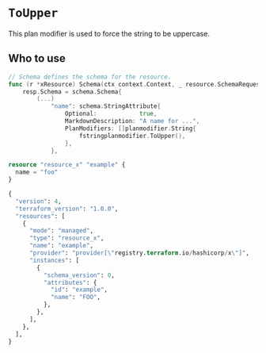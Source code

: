 # `ToUpper`

This plan modifier is used to force the string to be uppercase.

## Who to use

```go
// Schema defines the schema for the resource.
func (r *xResource) Schema(ctx context.Context, _ resource.SchemaRequest, resp *resource.SchemaResponse) {
    resp.Schema = schema.Schema{
        (...)
            "name": schema.StringAttribute{
                Optional:            true,
                MarkdownDescription: "A name for ...",
                PlanModifiers: []planmodifier.String{
                    fstringplanmodifier.ToUpper(),
                },
            },
```

```tf title="main.tf"
resource "resource_x" "example" {
  name = "foo"
}
```

```tf title="terraform.tfstate"
{
  "version": 4,
  "terraform_version": "1.0.0",
  "resources": [
    {
      "mode": "managed",
      "type": "resource_x",
      "name": "example",
      "provider": "provider[\"registry.terraform.io/hashicorp/x\"]",
      "instances": [
        {
          "schema_version": 0,
          "attributes": {
            "id": "example",
            "name": "FOO",
          },
        },
      ],
    },
  ],
}
```
